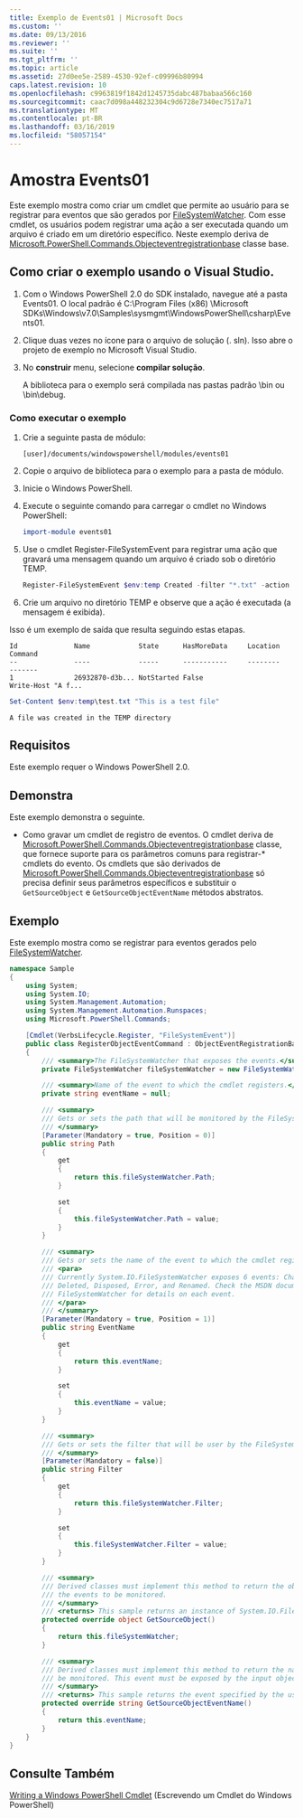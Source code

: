 ```yaml
---
title: Exemplo de Events01 | Microsoft Docs
ms.custom: ''
ms.date: 09/13/2016
ms.reviewer: ''
ms.suite: ''
ms.tgt_pltfrm: ''
ms.topic: article
ms.assetid: 27d0ee5e-2589-4530-92ef-c09996b80994
caps.latest.revision: 10
ms.openlocfilehash: c9963819f1842d1245735dabc487babaa566c160
ms.sourcegitcommit: caac7d098a448232304c9d6728e7340ec7517a71
ms.translationtype: MT
ms.contentlocale: pt-BR
ms.lasthandoff: 03/16/2019
ms.locfileid: "58057154"
---
```

# <a name="events01-sample"></a>Amostra Events01

Este exemplo mostra como criar um cmdlet que permite ao usuário para se registrar para eventos que são gerados por [FileSystemWatcher](/dotnet/api/System.IO.FileSystemWatcher). Com esse cmdlet, os usuários podem registrar uma ação a ser executada quando um arquivo é criado em um diretório específico. Neste exemplo deriva de [Microsoft.PowerShell.Commands.Objecteventregistrationbase](/dotnet/api/Microsoft.PowerShell.Commands.ObjectEventRegistrationBase) classe base.

## <a name="how-to-build-the-sample-by-using-visual-studio"></a>Como criar o exemplo usando o Visual Studio.

1. Com o Windows PowerShell 2.0 do SDK instalado, navegue até a pasta Events01. O local padrão é C:\Program Files (x86) \Microsoft SDKs\Windows\v7.0\Samples\sysmgmt\WindowsPowerShell\csharp\Events01.

2. Clique duas vezes no ícone para o arquivo de solução (. sln). Isso abre o projeto de exemplo no Microsoft Visual Studio.

3. No **construir** menu, selecione **compilar solução**.

    A biblioteca para o exemplo será compilada nas pastas padrão \bin ou \bin\debug.

### <a name="how-to-run-the-sample"></a>Como executar o exemplo

1. Crie a seguinte pasta de módulo:

    `[user]/documents/windowspowershell/modules/events01`

2. Copie o arquivo de biblioteca para o exemplo para a pasta de módulo.

3. Inicie o Windows PowerShell.

4. Execute o seguinte comando para carregar o cmdlet no Windows PowerShell:

    ```powershell
    import-module events01
    ```

5. Use o cmdlet Register-FileSystemEvent para registrar uma ação que gravará uma mensagem quando um arquivo é criado sob o diretório TEMP.

    ```powershell
    Register-FileSystemEvent $env:temp Created -filter "*.txt" -action { Write-Host "A file was created in the TEMP directory" }
    ```

6. Crie um arquivo no diretório TEMP e observe que a ação é executada (a mensagem é exibida).

Isso é um exemplo de saída que resulta seguindo estas etapas.

```output
Id              Name            State      HasMoreData     Location             Command
--              ----            -----      -----------     --------             -------
1               26932870-d3b... NotStarted False                                 Write-Host "A f...

```

```powershell
Set-Content $env:temp\test.txt "This is a test file"
```

```output
A file was created in the TEMP directory
```

## <a name="requirements"></a>Requisitos

Este exemplo requer o Windows PowerShell 2.0.

## <a name="demonstrates"></a>Demonstra

Este exemplo demonstra o seguinte.

- Como gravar um cmdlet de registro de eventos. O cmdlet deriva de [Microsoft.PowerShell.Commands.Objecteventregistrationbase](/dotnet/api/Microsoft.PowerShell.Commands.ObjectEventRegistrationBase) classe, que fornece suporte para os parâmetros comuns para registrar-* cmdlets do evento. Os cmdlets que são derivados de [Microsoft.PowerShell.Commands.Objecteventregistrationbase](/dotnet/api/Microsoft.PowerShell.Commands.ObjectEventRegistrationBase) só precisa definir seus parâmetros específicos e substituir o `GetSourceObject` e `GetSourceObjectEventName` métodos abstratos.

## <a name="example"></a>Exemplo

Este exemplo mostra como se registrar para eventos gerados pelo [FileSystemWatcher](https://msdn.microsoft.com/en-us/library/system.io.filesystemwatcher\(v=vs.110\).aspx).

```csharp
namespace Sample
{
    using System;
    using System.IO;
    using System.Management.Automation;
    using System.Management.Automation.Runspaces;
    using Microsoft.PowerShell.Commands;

    [Cmdlet(VerbsLifecycle.Register, "FileSystemEvent")]
    public class RegisterObjectEventCommand : ObjectEventRegistrationBase
    {
        /// <summary>The FileSystemWatcher that exposes the events.</summary>
        private FileSystemWatcher fileSystemWatcher = new FileSystemWatcher();

        /// <summary>Name of the event to which the cmdlet registers.</summary>
        private string eventName = null;

        /// <summary>
        /// Gets or sets the path that will be monitored by the FileSystemWatcher.
        /// </summary>
        [Parameter(Mandatory = true, Position = 0)]
        public string Path
        {
            get
            {
                return this.fileSystemWatcher.Path;
            }

            set
            {
                this.fileSystemWatcher.Path = value;
            }
        }

        /// <summary>
        /// Gets or sets the name of the event to which the cmdlet registers.
        /// <para>
        /// Currently System.IO.FileSystemWatcher exposes 6 events: Changed, Created,
        /// Deleted, Disposed, Error, and Renamed. Check the MSDN documentation of
        /// FileSystemWatcher for details on each event.
        /// </para>
        /// </summary>
        [Parameter(Mandatory = true, Position = 1)]
        public string EventName
        {
            get
            {
                return this.eventName;
            }

            set
            {
                this.eventName = value;
            }
        }

        /// <summary>
        /// Gets or sets the filter that will be user by the FileSystemWatcher.
        /// </summary>
        [Parameter(Mandatory = false)]
        public string Filter
        {
            get
            {
                return this.fileSystemWatcher.Filter;
            }

            set
            {
                this.fileSystemWatcher.Filter = value;
            }
        }

        /// <summary>
        /// Derived classes must implement this method to return the object that generates
        /// the events to be monitored.
        /// </summary>
        /// <returns> This sample returns an instance of System.IO.FileSystemWatcher</returns>
        protected override object GetSourceObject()
        {
            return this.fileSystemWatcher;
        }

        /// <summary>
        /// Derived classes must implement this method to return the name of the event to
        /// be monitored. This event must be exposed by the input object.
        /// </summary>
        /// <returns> This sample returns the event specified by the user with the -EventName parameter.</returns>
        protected override string GetSourceObjectEventName()
        {
            return this.eventName;
        }
    }
}
```

## <a name="see-also"></a>Consulte Também

[Writing a Windows PowerShell Cmdlet](./writing-a-windows-powershell-cmdlet.md) (Escrevendo um Cmdlet do Windows PowerShell)